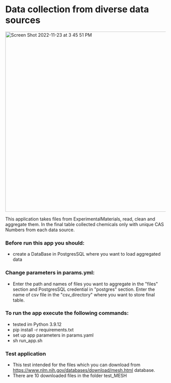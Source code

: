 # Data collection from diverse data sources

<img width="566" alt="Screen Shot 2022-11-23 at 3 45 51 PM" src="https://user-images.githubusercontent.com/72933965/203654548-6135195a-b2d1-4779-93cc-55030da6bbdb.png">

This application takes files from ExperimentalMaterials, read, clean and aggregate them. In the final table collected chemicals only with unique CAS Numbers from each data source. 

### Before run this app you should:
- create a DataBase in PostgresSQL where you want to load aggregated data

### Change parameters in params.yml:
 - Enter the path and names of files you want to aggregate in the "files" section and PostgresSQL credential in "postgres" section. Enter the name of csv file in the "csv_directory" where you want to store final table.

### To run the app execute the following commands: 
- tested im Python 3.9.12
- pip install -r requirements.txt
- set up app parameters in params.yaml
- sh run_app.sh 

### Test application
- This test intended for the files which you can download from https://www.nlm.nih.gov/databases/download/mesh.html database. 
- There are 10 downloaded files in the folder test_MESH 
